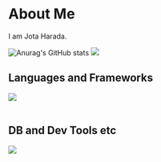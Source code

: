 # About Me

I am Jota Harada.

![Anurag's GitHub stats](https://github-readme-stats.vercel.app/api?username=joteejotee&show_icons=true&theme=dracula)
![](https://github-readme-stats.vercel.app/api/top-langs?username=joteejotee&show_icons=true&locale=en&layout=compact)

## Languages and Frameworks

<img src="https://skillicons.dev/icons?i=js,typescript,php,java,react,nextjs,nodejs,laravel,spring" /> <br /><br />

## DB and Dev Tools etc

<img src="https://skillicons.dev/icons?i=mysql,postgresql,docker,git,github,vscode,idea,linux,aws,vercel,figma,nginx,obsidian" /> <br /><br />

